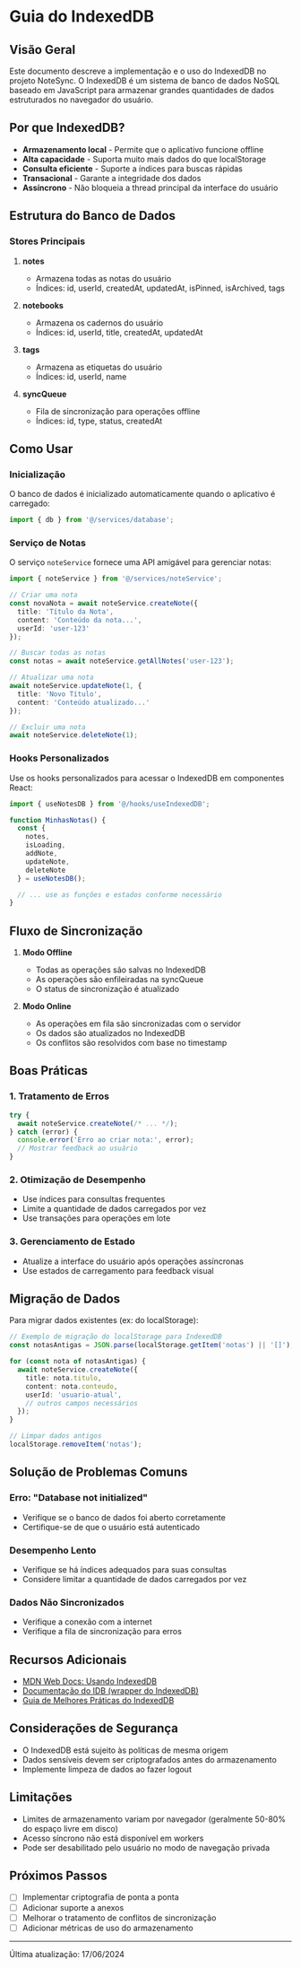 # Guia do IndexedDB

## Visão Geral

Este documento descreve a implementação e o uso do IndexedDB no projeto NoteSync. O IndexedDB é um sistema de banco de dados NoSQL baseado em JavaScript para armazenar grandes quantidades de dados estruturados no navegador do usuário.

## Por que IndexedDB?

- **Armazenamento local** - Permite que o aplicativo funcione offline
- **Alta capacidade** - Suporta muito mais dados do que localStorage
- **Consulta eficiente** - Suporte a índices para buscas rápidas
- **Transacional** - Garante a integridade dos dados
- **Assíncrono** - Não bloqueia a thread principal da interface do usuário

## Estrutura do Banco de Dados

### Stores Principais

1. **notes**
   - Armazena todas as notas do usuário
   - Índices: id, userId, createdAt, updatedAt, isPinned, isArchived, tags

2. **notebooks**
   - Armazena os cadernos do usuário
   - Índices: id, userId, title, createdAt, updatedAt

3. **tags**
   - Armazena as etiquetas do usuário
   - Índices: id, userId, name

4. **syncQueue**
   - Fila de sincronização para operações offline
   - Índices: id, type, status, createdAt

## Como Usar

### Inicialização

O banco de dados é inicializado automaticamente quando o aplicativo é carregado:

```typescript
import { db } from '@/services/database';
```

### Serviço de Notas

O serviço `noteService` fornece uma API amigável para gerenciar notas:

```typescript
import { noteService } from '@/services/noteService';

// Criar uma nota
const novaNota = await noteService.createNote({
  title: 'Título da Nota',
  content: 'Conteúdo da nota...',
  userId: 'user-123'
});

// Buscar todas as notas
const notas = await noteService.getAllNotes('user-123');

// Atualizar uma nota
await noteService.updateNote(1, {
  title: 'Novo Título',
  content: 'Conteúdo atualizado...'
});

// Excluir uma nota
await noteService.deleteNote(1);
```

### Hooks Personalizados

Use os hooks personalizados para acessar o IndexedDB em componentes React:

```typescript
import { useNotesDB } from '@/hooks/useIndexedDB';

function MinhasNotas() {
  const { 
    notes, 
    isLoading, 
    addNote, 
    updateNote, 
    deleteNote 
  } = useNotesDB();

  // ... use as funções e estados conforme necessário
}
```

## Fluxo de Sincronização

1. **Modo Offline**
   - Todas as operações são salvas no IndexedDB
   - As operações são enfileiradas na syncQueue
   - O status de sincronização é atualizado

2. **Modo Online**
   - As operações em fila são sincronizadas com o servidor
   - Os dados são atualizados no IndexedDB
   - Os conflitos são resolvidos com base no timestamp

## Boas Práticas

### 1. Tratamento de Erros

```typescript
try {
  await noteService.createNote(/* ... */);
} catch (error) {
  console.error('Erro ao criar nota:', error);
  // Mostrar feedback ao usuário
}
```

### 2. Otimização de Desempenho

- Use índices para consultas frequentes
- Limite a quantidade de dados carregados por vez
- Use transações para operações em lote

### 3. Gerenciamento de Estado

- Atualize a interface do usuário após operações assíncronas
- Use estados de carregamento para feedback visual

## Migração de Dados

Para migrar dados existentes (ex: do localStorage):

```typescript
// Exemplo de migração do localStorage para IndexedDB
const notasAntigas = JSON.parse(localStorage.getItem('notas') || '[]');

for (const nota of notasAntigas) {
  await noteService.createNote({
    title: nota.titulo,
    content: nota.conteudo,
    userId: 'usuario-atual',
    // outros campos necessários
  });
}

// Limpar dados antigos
localStorage.removeItem('notas');
```

## Solução de Problemas Comuns

### Erro: "Database not initialized"

- Verifique se o banco de dados foi aberto corretamente
- Certifique-se de que o usuário está autenticado

### Desempenho Lento

- Verifique se há índices adequados para suas consultas
- Considere limitar a quantidade de dados carregados por vez

### Dados Não Sincronizados

- Verifique a conexão com a internet
- Verifique a fila de sincronização para erros

## Recursos Adicionais

- [MDN Web Docs: Usando IndexedDB](https://developer.mozilla.org/pt-BR/docs/Web/API/IndexedDB_API/Using_IndexedDB)
- [Documentação do IDB (wrapper do IndexedDB)](https://github.com/jakearchibald/idb)
- [Guia de Melhores Práticas do IndexedDB](https://web.dev/indexeddb-best-practices/)

## Considerações de Segurança

- O IndexedDB está sujeito às políticas de mesma origem
- Dados sensíveis devem ser criptografados antes do armazenamento
- Implemente limpeza de dados ao fazer logout

## Limitações

- Limites de armazenamento variam por navegador (geralmente 50-80% do espaço livre em disco)
- Acesso síncrono não está disponível em workers
- Pode ser desabilitado pelo usuário no modo de navegação privada

## Próximos Passos

- [ ] Implementar criptografia de ponta a ponta
- [ ] Adicionar suporte a anexos
- [ ] Melhorar o tratamento de conflitos de sincronização
- [ ] Adicionar métricas de uso do armazenamento

---

Última atualização: 17/06/2024
